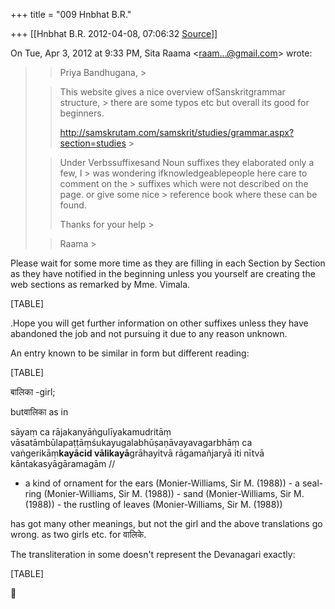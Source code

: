 +++
title = "009 Hnbhat B.R."

+++
[[Hnbhat B.R.	2012-04-08, 07:06:32 [Source](https://groups.google.com/g/samskrita/c/wapmOQK4j0g)]]



On Tue, Apr 3, 2012 at 9:33 PM, Sita Raama \<[raam...@gmail.com]()\> wrote:  

> 
> > Priya Bandhugana, >
> 
> > 
> >   
> > 
> > 
> > This website gives a nice overview ofSanskritgrammar structure, > there are some typos etc but overall its good for beginners.
> > 
> > 
> > <http://samskrutam.com/samskrit/studies/grammar.aspx?section=studies> >
> 
> > 
> >   
> > 
> > 
> > Under Verbssuffixesand Noun suffixes they elaborated only a few, I > was wondering ifknowledgeablepeople here care to comment on the > suffixes which were not described on the page. or give some nice > reference book where these can be found.
> > 
> > 
> >   
> > 
> > 
> > Thanks for your help >
> 
> > 
> > Raama >
> 
> > 
> >   
> > 

  

Please wait for some more time as they are filling in each Section by Section as they have notified in the beginning unless you yourself are creating the web sections as remarked by Mme. Vimala.

  

[TABLE]

  

  

.Hope you will get further information on other suffixes unless they have abandoned the job and not pursuing it due to any reason unknown.

  

An entry known to be similar in form but different reading:

  

[TABLE]

  

बालिका -girl;

  

butवालिका as in

sāyaṃ ca rājakanyāṅgulīyakamudritāṃ vāsatāmbūlapaṭṭāṃśukayugalabhūṣaṇāvayavagarbhāṃ ca vaṅgerikāṃ**kayācid vālikayā**grāhayitvā rāgamañjaryā iti nītvā kāntakasyāgāramagām //

-   a kind of ornament for the ears (Monier-Williams, Sir M. (1988)) -   a seal-ring (Monier-Williams, Sir M. (1988)) -   sand (Monier-Williams, Sir M. (1988)) -   the rustling of leaves (Monier-Williams, Sir M. (1988))

  

has got many other meanings, but not the girl and the above translations go wrong. as two girls etc. for वालिके.

  

The transliteration in some doesn't represent the Devanagari exactly:

  

[TABLE]

  



